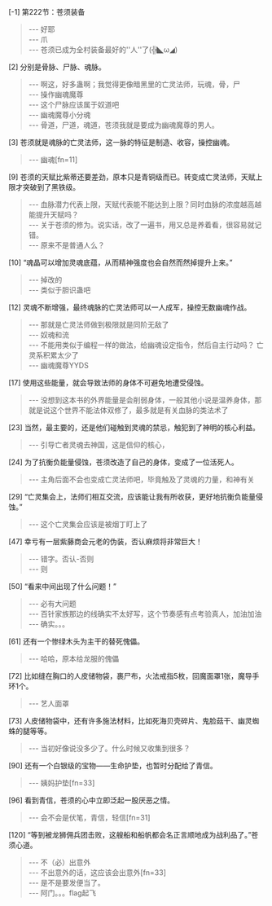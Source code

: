 
[-1] 第222节：苍须装备
>--- 好耶<br>
>--- 爪<br>
>--- 苍须已成为全村装备最好的''人''了(╬◣ω◢)<br>

[2] 分别是骨脉、尸脉、魂脉。
>--- 啊这，好多蛊啊；我觉得更像暗黑里的亡灵法师，玩魂，骨，尸<br>
>--- 操作幽魂魔尊<br>
>--- 这个尸脉应该属于奴道吧<br>
>--- 幽魂魔尊小分魂<br>
>--- 骨道，尸道，魂道，苍须我就是要成为幽魂魔尊的男人。<br>

[3] 苍须就是魂脉的亡灵法师，这一脉的特征是制造、收容，操控幽魂。
>--- 幽魂[fn=11]<br>

[9] 苍须的天赋比紫蒂还要差劲，原本只是青铜级而已。转变成亡灵法师，天赋上限才突破到了黑铁级。
>--- 血脉潜力代表上限，天赋代表能不能达到上限？同时血脉的浓度越高越能提升天赋吗？<br>
>--- 关于苍须的修为。说实话，改了一遍书，用又总是养着看，很容易就记错。<br>
>--- 原来不是普通人么？<br>

[10] “魂晶可以增加灵魂底蕴，从而精神强度也会自然而然掉提升上来。”
>--- 掉改的<br>
>--- 类似于胆识蛊吧<br>

[12] 灵魂不断增强，最终魂脉的亡灵法师可以一人成军，操控无数幽魂作战。
>--- 那就是亡灵法师做到极限就是同阶无敌了<br>
>--- 奴魂和流<br>
>--- 不能用类似于编程一样的做法，给幽魂设定指令，然后自主行动吗？
亡灵系积累太少了<br>
>--- 幽魂魔尊YYDS<br>

[17] 使用这些能量，就会导致法师的身体不可避免地遭受侵蚀。
>--- 没想到这本书的外界能量是会削弱身体，一般其他小说是温养身体，那就是说这个世界不能法体双修了，最多就是有关血脉的类法术了<br>

[23] 当然，最主要的，还是他们碰触到灵魂的禁忌，触犯到了神明的核心利益。
>--- 引导亡者灵魂去神国，这是信仰的核心，<br>

[24] 为了抗衡负能量侵蚀，苍须改造了自己的身体，变成了一位活死人。
>--- 主角后面不会也变成亡灵法师吧，毕竟触及了灵魂的力量，和神有关<br>

[29] “亡灵集会上，法师们相互交流，应该能让我有所收获，更好地抗衡负能量侵蚀。”
>--- 这个亡灵集会应该是被烟丁盯上了<br>

[47] 幸亏有一层紫藤商会元老的伪装，否认麻烦将非常巨大！
>--- 错字。否认-否则<br>
>--- 则<br>

[50] “看来中间出现了什么问题！”
>--- 必有大问题<br>
>--- 百针家族那边的线确实不太好写，这个节奏感有点考验真人，加油加油<br>
>--- 确实。。。<br>

[61] 还有一个惨绿木头为主干的替死傀儡。
>--- 哈哈，原本给龙服的傀儡<br>

[72] 比如缝在胸口的人皮储物袋，裹尸布，火法戒指5枚，回魔面罩1张，魔导手环1个。
>--- 艺人面罩<br>

[73] 人皮储物袋中，还有许多施法材料，比如死海贝壳碎片、鬼脸菇干、幽灵蜘蛛的腿等等。
>--- 当初好像说没多少了。什么时候又收集到很多？<br>

[90] 还有一个白银级的宝物——生命护垫，也暂时分配给了青信。
>--- 姨妈护垫[fn=33]<br>

[96] 看到青信，苍须的心中立即泛起一股厌恶之情。
>--- 会不会是伏笔，青信，轻信[fn=31]<br>

[120] “等到被龙狮佣兵团击败，这艘船和船帆都会名正言顺地成为战利品了。”苍须心道。
>--- 不（必）出意外<br>
>--- 不出意外的话，这应该会出意外[fn=33]<br>
>--- 是不是要发便当了。<br>
>--- 阿门。。。flag起飞<br>
